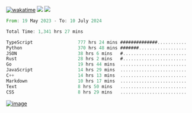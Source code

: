 [![wakatime](https://wakatime.com/badge/user/00eead22-fb14-4dd0-ab8a-3625cafbd50d.svg)](https://wakatime.com/@00eead22-fb14-4dd0-ab8a-3625cafbd50d)
![](https://komarev.com/ghpvc/?username=flatypus)
![](https://pixel.flatypus.me/flatypus?type=tracker)
<!--START_SECTION:waka-->

```rust
From: 19 May 2023 - To: 10 July 2024

Total Time: 1,341 hrs 27 mins

TypeScript                 777 hrs 24 mins ##############...........   57.74 %
Python                     370 hrs 48 mins #######..................   27.54 %
JSON                       38 hrs 6 mins   #........................   02.83 %
Rust                       28 hrs 2 mins   #........................   02.08 %
Go                         19 hrs 44 mins  .........................   01.47 %
JavaScript                 14 hrs 29 mins  .........................   01.08 %
C++                        14 hrs 13 mins  .........................   01.06 %
Markdown                   10 hrs 17 mins  .........................   00.76 %
Text                       8 hrs 50 mins   .........................   00.66 %
CSS                        8 hrs 29 mins   .........................   00.63 %
```

<!--END_SECTION:waka-->
[<img alt="image" src="https://github.com/flatypus/flatypus/assets/68029599/0a302dc1-501c-43a0-ae8d-37ec4817f3bd">](https://flatypus.me)

